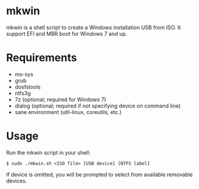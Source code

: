 mkwin
=====

mkwin is a shell script to create a Windows installation USB from ISO. It support EFI and MBR boot for Windows 7 and up.


Requirements
============

* ms-sys
* grub
* dosfstools
* ntfs3g
* 7z (optional; required for Windows 7)
* dialog (optional; required if not specifying device on command line)
* sane environment (util-linux, coreutils, etc.)


Usage
=====

Run the mkwin script in your shell:

    $ sudo ./mkwin.sh <ISO file> [USB device] [NTFS label]

If device is omitted, you will be prompted to select from available removable devices.

